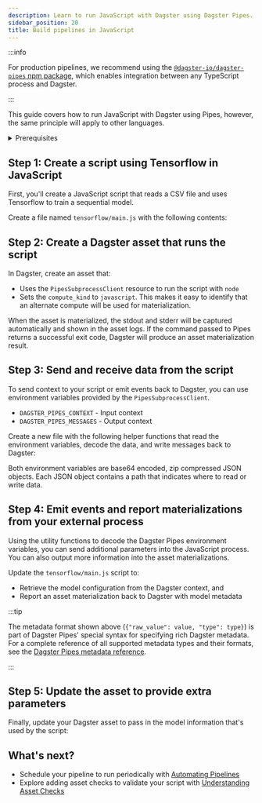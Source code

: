 ```yaml
---
description: Learn to run JavaScript with Dagster using Dagster Pipes.
sidebar_position: 20
title: Build pipelines in JavaScript
---
```


:::info

For production pipelines, we recommend using the [`@dagster-io/dagster-pipes` npm package](https://www.npmjs.com/package/@dagster-io/dagster-pipes), which enables integration between any TypeScript process and Dagster.

:::

This guide covers how to run JavaScript with Dagster using Pipes, however, the same principle will apply to other languages.

<details>
<summary>Prerequisites</summary>

To follow this guide, you'll need:

- Familiarity with [Assets](/guides/build/assets/)
- A basic understanding of JavaScript and Node.js

To run the examples, you'll need to install:

- [Node.js](https://nodejs.org/en/download/package-manager/)
- The following Python packages:

   ```bash
   pip install dagster dagster-webserver
   ```
- The following Node packages:
   ```bash
   npm install @tensorflow/tfjs
   ```
</details>

## Step 1: Create a script using Tensorflow in JavaScript

First, you'll create a JavaScript script that reads a CSV file and uses Tensorflow to train a sequential model.

Create a file named `tensorflow/main.js` with the following contents:

<CodeExample path="docs_snippets/docs_snippets/guides/non-python/pipes-contrived-javascript.js" language="javascript" title="tensorflow/main.js" />

## Step 2: Create a Dagster asset that runs the script

In Dagster, create an asset that:

- Uses the `PipesSubprocessClient` resource to run the script with `node`
- Sets the `compute_kind` to `javascript`. This makes it easy to identify that an alternate compute will be used for materialization.

<CodeExample path="docs_snippets/docs_snippets/guides/non-python/pipes-asset.py" language="python" />

When the asset is materialized, the stdout and stderr will be captured automatically and shown in the asset logs. If the command passed to Pipes returns a successful exit code, Dagster will produce an asset materialization result.

## Step 3: Send and receive data from the script

To send context to your script or emit events back to Dagster, you can use environment variables provided by the `PipesSubprocessClient`.


- `DAGSTER_PIPES_CONTEXT` - Input context
- `DAGSTER_PIPES_MESSAGES` - Output context

Create a new file with the following helper functions that read the environment variables, decode the data, and write messages back to Dagster:

<CodeExample path="docs_snippets/docs_snippets/guides/non-python/pipes-javascript-utility.js" language="javascript" />

Both environment variables are base64 encoded, zip compressed JSON objects. Each JSON object contains a path that indicates where to read or write data.

## Step 4: Emit events and report materializations from your external process

Using the utility functions to decode the Dagster Pipes environment variables, you can send additional parameters into the JavaScript process. You can also output more information into the asset materializations.

Update the `tensorflow/main.js` script to:

- Retrieve the model configuration from the Dagster context, and
- Report an asset materialization back to Dagster with model metadata

<CodeExample path="docs_snippets/docs_snippets/guides/non-python/pipes-full-featured-javascript.js" language="javascript" />

:::tip

The metadata format shown above (`{"raw_value": value, "type": type}`) is part of Dagster Pipes' special syntax for specifying rich Dagster metadata. For a complete reference of all supported metadata types and their formats, see the [Dagster Pipes metadata reference](using-dagster-pipes/reference#passing-rich-metadata-to-dagster).

:::

## Step 5: Update the asset to provide extra parameters

Finally, update your Dagster asset to pass in the model information that's used by the script:

<CodeExample path="docs_snippets/docs_snippets/guides/non-python/pipes-asset-with-context.py" language="python" />

## What's next?

- Schedule your pipeline to run periodically with [Automating Pipelines](/guides/automate/index.md)
- Explore adding asset checks to validate your script with [Understanding Asset Checks](/guides/test/asset-checks)
